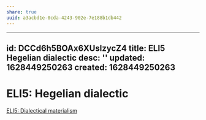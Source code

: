 ```yaml
---
share: true
uuid: a3acbd1e-0cda-4243-902e-7e188b1db442
---
```

---
id: DCCd6h5BOAx6XUslzycZ4
title: ELI5 Hegelian dialectic
desc: ''
updated: 1628449250263
created: 1628449250263
---
# ELI5: Hegelian dialectic
[ELI5: Dialectical materialism](/undefined)
